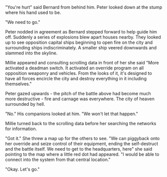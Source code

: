 "You're hurt" said Bernard from behind him. Peter looked down at the stump where his hand used to be.

"We need to go."

Peter nodded in agreement as Bernard stepped forward to help guide him off. Suddenly a series of explosions blew apart houses nearby. They looked up to see opposition capital ships beginning to open fire on the city and surrounding ships indiscriminately. A smaller ship veered downwards and slammed into the skyline.

Millie appeared and consulting scrolling data in front of her she said "More activated a deadman switch. It activated an override program on all opposition weaponry and vehicles. From the looks of it, it's designed to have all forces encircle the city and destroy everything in it including themselves."

Peter gazed upwards - the pitch of the battle above had become much more destructive - fire and carnage was everywhere. The city of heaven surrounded by hell.

"No." His companions looked at him. "We won't let that happen."

Millie turned back to the scrolling data before her searching the networks for information.

"Got it." She threw a map up for the others to see. "We can piggyback onto her override and seize control of their equipment, ending the self-destruct and the battle itself. We need to get to the headquarters, here" she said pointing to the map where a little red dot had appeared. "I would be able to connect into the system from that central location."

"Okay. Let's go."